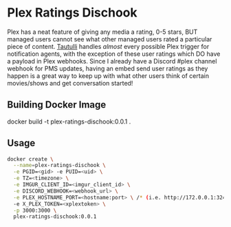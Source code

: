 # Plex Ratings Dischook
Plex has a neat feature of giving any media a rating, 0-5 stars, BUT managed users cannot see what
other managed users rated a particular piece of content.
[Tautulli](https://github.com/Tautulli/Tautulli/) handles _almost_ every possible Plex trigger for
notification agents, with the exception of these user ratings which DO have a payload in Plex webhooks.
Since I already have a Discord #plex channel webhook for PMS updates, having
an embed send user ratings as they happen is a great way to keep up with what
other users think of certain movies/shows and get conversation started!

## Building Docker Image
docker build -t plex-ratings-dischook:0.0.1 .

## Usage
```sh
docker create \
  --name=plex-ratings-dischook \
  -e PGID=<gid> -e PUID=<uid> \
  -e TZ=<timezone> \
  -e IMGUR_CLIENT_ID=<imgur_client_id> \
  -e DISCORD_WEBHOOK=<webhook_url> \
  -e PLEX_HOSTNAME_PORT=<hostname:port> \ /* (i.e. http://172.0.0.1:32400) */
  -e X_PLEX_TOKEN=<xplextoken> \
  -p 3000:3000 \
  plex-ratings-dischook:0.0.1
```
